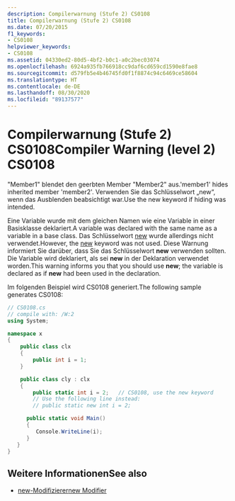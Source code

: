```yaml
---
description: Compilerwarnung (Stufe 2) CS0108
title: Compilerwarnung (Stufe 2) CS0108
ms.date: 07/20/2015
f1_keywords:
- CS0108
helpviewer_keywords:
- CS0108
ms.assetid: 04330ed2-80d5-4bf2-b0c1-a0c2bec03074
ms.openlocfilehash: 6924a935fb766918cc9daf6cd659cd1590e8fae8
ms.sourcegitcommit: d579fb5e4b46745fd0f1f8874c94c6469ce58604
ms.translationtype: HT
ms.contentlocale: de-DE
ms.lasthandoff: 08/30/2020
ms.locfileid: "89137577"
---
```

# <a name="compiler-warning-level-2-cs0108"></a><span data-ttu-id="b4d46-103">Compilerwarnung (Stufe 2) CS0108</span><span class="sxs-lookup"><span data-stu-id="b4d46-103">Compiler Warning (level 2) CS0108</span></span>

<span data-ttu-id="b4d46-104">"Member1" blendet den geerbten Member "Member2" aus.</span><span class="sxs-lookup"><span data-stu-id="b4d46-104">'member1' hides inherited member 'member2'.</span></span> <span data-ttu-id="b4d46-105">Verwenden Sie das Schlüsselwort „new“, wenn das Ausblenden beabsichtigt war.</span><span class="sxs-lookup"><span data-stu-id="b4d46-105">Use the new keyword if hiding was intended.</span></span>

 <span data-ttu-id="b4d46-106">Eine Variable wurde mit dem gleichen Namen wie eine Variable in einer Basisklasse deklariert.</span><span class="sxs-lookup"><span data-stu-id="b4d46-106">A variable was declared with the same name as a variable in a base class.</span></span> <span data-ttu-id="b4d46-107">Das Schlüsselwort [new](../keywords/new-modifier.md) wurde allerdings nicht verwendet.</span><span class="sxs-lookup"><span data-stu-id="b4d46-107">However, the [new](../keywords/new-modifier.md) keyword was not used.</span></span> <span data-ttu-id="b4d46-108">Diese Warnung informiert Sie darüber, dass Sie das Schlüsselwort **new** verwenden sollten. Die Variable wird deklariert, als sei **new** in der Deklaration verwendet worden.</span><span class="sxs-lookup"><span data-stu-id="b4d46-108">This warning informs you that you should use **new**; the variable is declared as if **new** had been used in the declaration.</span></span>

 <span data-ttu-id="b4d46-109">Im folgenden Beispiel wird CS0108 generiert.</span><span class="sxs-lookup"><span data-stu-id="b4d46-109">The following sample generates CS0108:</span></span>

```csharp
// CS0108.cs
// compile with: /W:2
using System;

namespace x
{
    public class clx
    {
        public int i = 1;
    }

    public class cly : clx
    {
        public static int i = 2;   // CS0108, use the new keyword
        // Use the following line instead:
        // public static new int i = 2;

      public static void Main()
      {
         Console.WriteLine(i);
      }
   }
}
```

## <a name="see-also"></a><span data-ttu-id="b4d46-110">Weitere Informationen</span><span class="sxs-lookup"><span data-stu-id="b4d46-110">See also</span></span>

- [<span data-ttu-id="b4d46-111">new-Modifizierer</span><span class="sxs-lookup"><span data-stu-id="b4d46-111">new Modifier</span></span>](../keywords/new-modifier.md)
